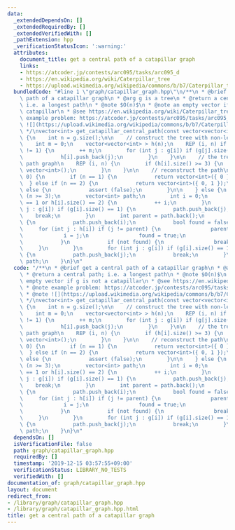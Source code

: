 ```yaml
---
data:
  _extendedDependsOn: []
  _extendedRequiredBy: []
  _extendedVerifiedWith: []
  _pathExtension: hpp
  _verificationStatusIcon: ':warning:'
  attributes:
    document_title: get a central path of a catapillar graph
    links:
    - https://atcoder.jp/contests/arc095/tasks/arc095_d
    - https://en.wikipedia.org/wiki/Caterpillar_tree
    - https://upload.wikimedia.org/wikipedia/commons/b/b7/Caterpillar_tree.svg)
  bundledCode: "#line 1 \"graph/catapillar_graph.hpp\"\n/**\n * @brief get a central\
    \ path of a catapillar graph\n * @arg g is a tree\n * @return a central path;\
    \ i.e. a longest path\n * @note $O(n)$\n * @note an empty vector if g is not a\
    \ catapillar\n * @see https://en.wikipedia.org/wiki/Caterpillar_tree\n * @note\
    \ example problem: https://atcoder.jp/contests/arc095/tasks/arc095_d\n * @note\
    \ ![](https://upload.wikimedia.org/wikipedia/commons/b/b7/Caterpillar_tree.svg)\n\
    \ */\nvector<int> get_catapillar_central_path(const vector<vector<int> > & g)\
    \ {\n    int n = g.size();\n\n    // construct the tree with non-leaf vertices\n\
    \    int m = 0;\n    vector<vector<int> > h(n);\n    REP (i, n) if (g[i].size()\
    \ != 1) {\n        ++ m;\n        for (int j : g[i]) if (g[j].size() != 1) {\n\
    \            h[i].push_back(j);\n        }\n    }\n\n    // the tree must be a\
    \ path graph\n    REP (i, n) {\n        if (h[i].size() >= 3) {\n            return\
    \ vector<int>();\n        }\n    }\n\n    // reconstruct the path\n    if (m ==\
    \ 0) {\n        if (n == 1) {\n            return vector<int>({ 0 });\n      \
    \  } else if (n == 2) {\n            return vector<int>({ 0, 1 });\n        }\
    \ else {\n            assert (false);\n        }\n\n    } else {\n        assert\
    \ (n >= 3);\n        vector<int> path;\n        int i = 0;\n        while (g[i].size()\
    \ == 1 or h[i].size() == 2) {\n            ++ i;\n        }\n        for (int\
    \ j : g[i]) if (g[i].size() == 1) {\n            path.push_back(j);\n        \
    \    break;\n        }\n        int parent = path.back();\n        while (true)\
    \ {\n            path.push_back(i);\n            bool found = false;\n       \
    \     for (int j : h[i]) if (j != parent) {\n                parent = i;\n   \
    \             i = j;\n                found = true;\n                break;\n\
    \            }\n            if (not found) {\n                break;\n       \
    \     }\n        }\n        for (int j : g[i]) if (g[i].size() == 1 and j != parent)\
    \ {\n            path.push_back(j);\n            break;\n        }\n        return\
    \ path;\n    }\n}\n"
  code: "/**\n * @brief get a central path of a catapillar graph\n * @arg g is a tree\n\
    \ * @return a central path; i.e. a longest path\n * @note $O(n)$\n * @note an\
    \ empty vector if g is not a catapillar\n * @see https://en.wikipedia.org/wiki/Caterpillar_tree\n\
    \ * @note example problem: https://atcoder.jp/contests/arc095/tasks/arc095_d\n\
    \ * @note ![](https://upload.wikimedia.org/wikipedia/commons/b/b7/Caterpillar_tree.svg)\n\
    \ */\nvector<int> get_catapillar_central_path(const vector<vector<int> > & g)\
    \ {\n    int n = g.size();\n\n    // construct the tree with non-leaf vertices\n\
    \    int m = 0;\n    vector<vector<int> > h(n);\n    REP (i, n) if (g[i].size()\
    \ != 1) {\n        ++ m;\n        for (int j : g[i]) if (g[j].size() != 1) {\n\
    \            h[i].push_back(j);\n        }\n    }\n\n    // the tree must be a\
    \ path graph\n    REP (i, n) {\n        if (h[i].size() >= 3) {\n            return\
    \ vector<int>();\n        }\n    }\n\n    // reconstruct the path\n    if (m ==\
    \ 0) {\n        if (n == 1) {\n            return vector<int>({ 0 });\n      \
    \  } else if (n == 2) {\n            return vector<int>({ 0, 1 });\n        }\
    \ else {\n            assert (false);\n        }\n\n    } else {\n        assert\
    \ (n >= 3);\n        vector<int> path;\n        int i = 0;\n        while (g[i].size()\
    \ == 1 or h[i].size() == 2) {\n            ++ i;\n        }\n        for (int\
    \ j : g[i]) if (g[i].size() == 1) {\n            path.push_back(j);\n        \
    \    break;\n        }\n        int parent = path.back();\n        while (true)\
    \ {\n            path.push_back(i);\n            bool found = false;\n       \
    \     for (int j : h[i]) if (j != parent) {\n                parent = i;\n   \
    \             i = j;\n                found = true;\n                break;\n\
    \            }\n            if (not found) {\n                break;\n       \
    \     }\n        }\n        for (int j : g[i]) if (g[i].size() == 1 and j != parent)\
    \ {\n            path.push_back(j);\n            break;\n        }\n        return\
    \ path;\n    }\n}\n"
  dependsOn: []
  isVerificationFile: false
  path: graph/catapillar_graph.hpp
  requiredBy: []
  timestamp: '2019-12-15 03:57:55+09:00'
  verificationStatus: LIBRARY_NO_TESTS
  verifiedWith: []
documentation_of: graph/catapillar_graph.hpp
layout: document
redirect_from:
- /library/graph/catapillar_graph.hpp
- /library/graph/catapillar_graph.hpp.html
title: get a central path of a catapillar graph
---
```

